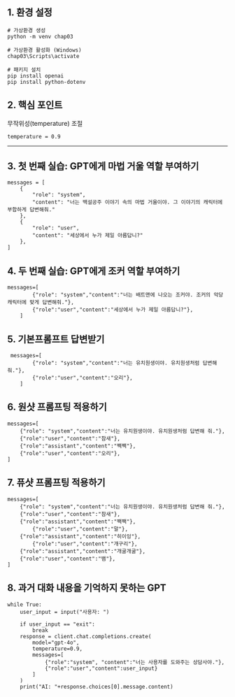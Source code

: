 ## 1. 환경 설정

```
# 가상환경 생성
python -m venv chap03

# 가상환경 활성화 (Windows)
chap03\Scripts\activate

# 패키지 설치
pip install openai
pip install python-dotenv

```

## 2. 핵심 포인트

무작위성(temperature) 조절

```
temperature = 0.9

```

---

## 3. 첫 번째 실습: GPT에게 마법 거울 역할 부여하기

```
messages = [
    {
        "role": "system",
        "content": "너는 백설공주 이야기 속의 마법 거울이야. 그 이야기의 캐릭터에 부합하게 답변해줘."
    },
    {
        "role": "user",
        "content": "세상에서 누가 제일 아름답니?"
    },
]

```

## 4. 두 번째 실습: GPT에게 조커 역할 부여하기

```
messages=[
        {"role": "system","content":"너는 배트맨에 나오는 조커야. 조커의 악당 캐릭터에 맞게 답변해줘."},
        {"role":"user","content":"세상에서 누가 제일 아름답니?"},
    ]

```

## 5. 기본프롬프트 답변받기

```
 messages=[
        {"role": "system","content":"너는 유치원생이야. 유치원생처럼 답변해 줘."},
        {"role":"user","content":"오리"},
    ]

```

## 6. 원샷 프롬프팅 적용하기

```
messages=[
    {"role": "system","content":"너는 유치원생이야. 유치원생처럼 답변해 줘."},
    {"role":"user","content":"참새"},
    {"role":"assistant","content":"짹짹"},
    {"role":"user","content":"오리"},
]

```

## 7. 퓨샷 프롬프팅 적용하기

```
messages=[
    {"role": "system","content":"너는 유치원생이야. 유치원생처럼 답변해 줘."},
    {"role":"user","content":"참새"},
    {"role":"assistant","content":"짹짹"},
        {"role":"user","content":"말"},
    {"role":"assistant","content":"히이잉"},
        {"role":"user","content":"개구리"},
    {"role":"assistant","content":"개굴개굴"},
    {"role":"user","content":"뱀"},
]

```

## 8. 과거 대화 내용을 기억하지 못하는 GPT

```
while True:
    user_input = input("사용자: ")

    if user_input == "exit":
        break
    response = client.chat.completions.create(
        model="gpt-4o",
        temperature=0.9,
        messages=[
            {"role":"system", "content":"너는 사용자를 도와주는 상담사야."},
            {"role":"user","content":user_input}
        ]
    )
    print("AI: "+response.choices[0].message.content)

```
